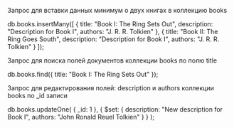 Запрос для вставки данных минимум о двух книгах в коллекцию books

db.books.insertMany([
  {
    title: "Book I: The Ring Sets Out",
    description: "Description for Book I",
    authors: "J. R. R. Tolkien"
  },
  {
    title: "Book II: The Ring Goes South",
    description: "Description for Book I",
    authors: "J. R. R. Tolkien"
  }
]);

Запрос для поиска полей документов коллекции books по полю title

db.books.find({ title: "Book I: The Ring Sets Out" });

Запрос для редактирования полей: description и authors коллекции books по _id записи

db.books.updateOne(
  { _id: 1 },
  { $set: { description: "New description for Book I", authors: "John Ronald Reuel Tolkien" } }
);

